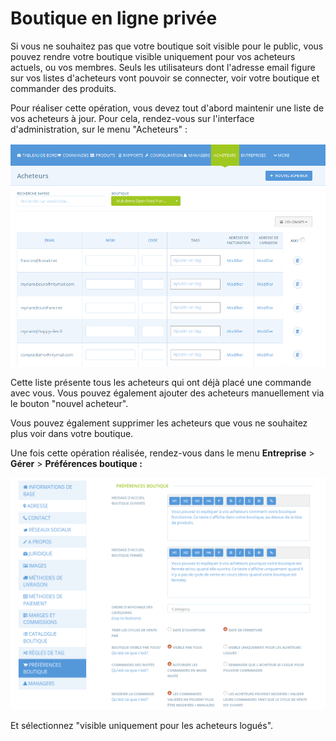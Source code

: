 # Boutique en ligne privée

Si vous ne souhaitez pas que votre boutique soit visible pour le public, vous pouvez rendre votre boutique visible uniquement pour vos acheteurs actuels, ou vos membres. Seuls les utilisateurs dont l'adresse email figure sur vos listes d'acheteurs vont pouvoir se connecter, voir votre boutique et commander des produits.

Pour réaliser cette opération, vous devez tout d'abord maintenir une liste de vos acheteurs à jour. Pour cela, rendez-vous sur l'interface d'administration, sur le menu "Acheteurs" :

![](../../.gitbook/assets/image%20%2890%29.png)

Cette liste présente tous les acheteurs qui ont déjà placé une commande avec vous. Vous pouvez également ajouter des acheteurs manuellement via le bouton "nouvel acheteur".

Vous pouvez également supprimer les acheteurs que vous ne souhaitez plus voir dans votre boutique.

Une fois cette opération réalisée, rendez-vous dans le menu **Entreprise** &gt; **Gérer** &gt; **Préférences boutique :**

![](../../.gitbook/assets/image%20%2856%29.png)

Et sélectionnez "visible uniquement pour les acheteurs logués".



